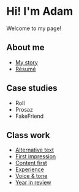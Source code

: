# Hi! I'm Adam

Welcome to my page! 

## About me 

- [My story](my-story/index.md)
- [Résumé](04-experience/index.md)

## Case studies

- Roll
- Prosaz
- FakeFriend

## Class work

- [Alternative text](01-alternative-text/index.md)
- [First impression](02-first-impression/index.md)
- [Content first](03-content-first/index.md)
- [Experience](04-experience/index.md)
- [Voice & tone](Create-voice-and-tone.md)
- [Year in review](Year-in-Review.md)
